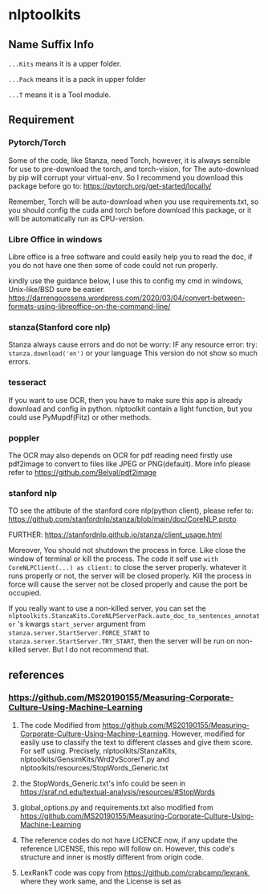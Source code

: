 # nlptoolkits

## Name Suffix Info

```...Kits``` means it is a upper folder.

```...Pack``` means it is a pack in upper folder

```...T``` means it is a Tool module.

## Requirement 

### Pytorch/Torch

Some of the code, like Stanza, need Torch, however, it is always sensible for
use to pre-download the torch, and torch-vision, for The auto-download by pip
will corrupt your virtual-env. So I recommend you download this package before
go to:
https://pytorch.org/get-started/locally/

Remember, Torch will be auto-download when you use requirements.txt, 
so you should config the cuda and torch before download this package, or it will
be automatically run as CPU-version.

### Libre Office in windows

Libre office is a free software and could easily help you to read the doc, if you do not have one then some of code
could
not run properly.

kindly use the guidance below, I use this to config my cmd in windows, Unix-like/BSD sure be easier.
https://darrengoossens.wordpress.com/2020/03/04/convert-between-formats-using-libreoffice-on-the-command-line/

### stanza(Stanford core nlp)
Stanza always cause errors and do not be worry:
IF any resource error: try:
```stanza.download('en')``` or your language
This version do not show so much errors.


### tesseract
If you want to use OCR, then you have to make sure this app is already download and config in python.
nlptoolkit contain a light function, but you could use PyMupdf(Fitz) or other methods.

### poppler

The OCR may also depends on OCR for pdf reading need firstly use pdf2image to convert to 
files like JPEG or PNG(default). More info please refer to https://github.com/Belval/pdf2image

### stanford nlp
TO see the attibute of the stanford core nlp(python client), please refer to:
https://github.com/stanfordnlp/stanza/blob/main/doc/CoreNLP.proto

FURTHER:
https://stanfordnlp.github.io/stanza/client_usage.html

Moreover, You should not shutdown the process in force. Like close the window of terminal or kill the process.
The code it self use ```with CoreNLPClient(...) as client:``` to close the server properly. whatever it runs
properly or not, the server will be closed properly. 
Kill the process in force will cause the server not be closed properly and cause the port be occupied.

If you really want to use a non-killed server, you can set the 
```nlptoolkits.StanzaKits.CoreNLPServerPack.auto_doc_to_sentences_annotator``` 's kwargs ```start_server``` argument from
```stanza.server.StartServer.FORCE_START``` to ```stanza.server.StartServer.TRY_START```, then the server will be
run on non-killed server. But I do not recommend that.

## references

### https://github.com/MS20190155/Measuring-Corporate-Culture-Using-Machine-Learning

1. The code Modified from https://github.com/MS20190155/Measuring-Corporate-Culture-Using-Machine-Learning. However,
   modified for easily use to classify the text to different classes and give them score. For self using. Precisely,
   nlptoolkits/StanzaKits, nlptoolkits/GensimKits/Wrd2vScorerT.py and nlptoolkits/resources/StopWords_Generic.txt
2. the StopWords_Generic.txt's info could be seen in  https://sraf.nd.edu/textual-analysis/resources/#StopWords
3. global_options.py and requirements.txt also modified
   from https://github.com/MS20190155/Measuring-Corporate-Culture-Using-Machine-Learning
4. The reference codes do not have LICENCE now, if any update the reference LICENSE, this repo will follow on. However,
   this code's structure and inner is mostly different from origin code.

5. LexRankT code was copy from https://github.com/crabcamp/lexrank, where they work same, and the
   License is set as 




